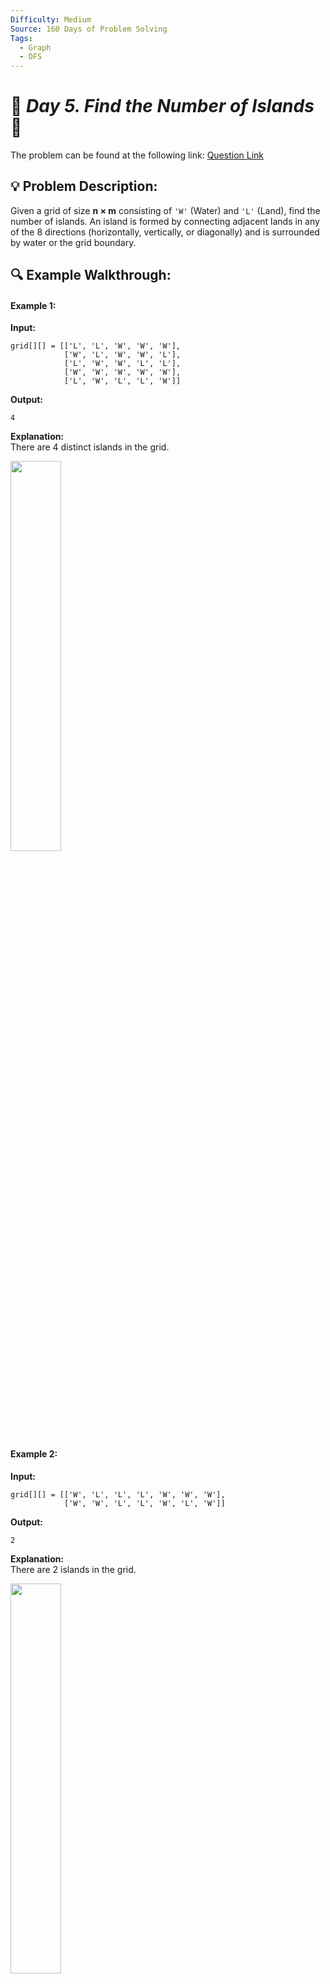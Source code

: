 ```yaml
---
Difficulty: Medium
Source: 160 Days of Problem Solving
Tags:
  - Graph
  - DFS
---
```


# 🚀 _Day 5. Find the Number of Islands_ 🧠

The problem can be found at the following link: [Question Link](https://www.geeksforgeeks.org/batch/gfg-160-problems/track/graph-gfg-160/problem/find-the-number-of-islands)

## 💡 **Problem Description:**

Given a grid of size **n × m** consisting of `'W'` (Water) and `'L'` (Land), find the number of islands. An island is formed by connecting adjacent lands in any of the 8 directions (horizontally, vertically, or diagonally) and is surrounded by water or the grid boundary.

## 🔍 **Example Walkthrough:**

#### **Example 1:**

**Input:**

```
grid[][] = [['L', 'L', 'W', 'W', 'W'],
            ['W', 'L', 'W', 'W', 'L'],
            ['L', 'W', 'W', 'L', 'L'],
            ['W', 'W', 'W', 'W', 'W'],
            ['L', 'W', 'L', 'L', 'W']]
```

**Output:**

```
4
```

**Explanation:**  
There are 4 distinct islands in the grid.

<img src="https://github.com/user-attachments/assets/c9f855fc-e60f-445b-845b-c18ce878613b" width="40%">

#### **Example 2:**

**Input:**

```
grid[][] = [['W', 'L', 'L', 'L', 'W', 'W', 'W'],
            ['W', 'W', 'L', 'L', 'W', 'L', 'W']]
```

**Output:**

```
2
```

**Explanation:**  
There are 2 islands in the grid.

<img src="https://github.com/user-attachments/assets/066b82cd-21a1-4403-9b2c-0025cd47bc30" width="40%">

### **Constraints:**

- $\(1 \leq n, m \leq 500\)$
- `grid[i][j]` ∈ {`'L'`, `'W'`}

## 🎯 **My Approach:**

### **DFS (Recursive Flood Fill – 8 Directions)**

We traverse the grid and whenever we find a land cell `'L'`, we start a **DFS flood fill** marking all connected lands.  
Each such initiation counts as **one island**.

### **Algorithm Steps:**

1. Traverse every cell in the grid.
2. If it's land ('L'), call a recursive DFS function to **flood fill all connected lands** in 8 directions.
3. Mark each visited land as `'W'`.
4. Count each DFS initiation as a distinct island.

## 🕒 **Time and Auxiliary Space Complexity**

- **Expected Time Complexity:** O(n × m), as each cell is processed once.
- **Expected Auxiliary Space Complexity:** O(n × m) in the worst-case scenario (e.g., when the grid is completely filled with land) due to the recursion stack or BFS/stack storage.

## 📝 **Solution Code**

## **Code (C++)**

```cpp
class Solution{
public:
    int countIslands(vector<vector<char>>& g){
        int n = g.size(), m = g[0].size(), ans = 0;
        function<void(int,int)> f = [&](int i, int j){
            if(i < 0 || i >= n || j < 0 || j >= m || g[i][j] == 'W') return;
            g[i][j] = 'W';
            for(int a = -1; a <= 1; a++)
                for(int b = -1; b <= 1; b++)
                    f(i + a, j + b);
        };
        for(int i = 0; i < n; i++)
            for(int j = 0; j < m; j++)
                if(g[i][j] == 'L') { ans++; f(i, j); }
        return ans;
    }
};
```

<details>
<summary><h2 align="center">⚡ Alternative Approaches</h2></summary>

## 📊 **1️⃣ BFS (Queue-based Flood Fill)**

#### **Algorithm Steps:**

1. Traverse each cell in the grid.
2. If the cell is land ('L'), initiate **Breadth-First Search (BFS)** from it.
3. Use a queue to explore connected land cells in 8 directions.
4. Mark all connected lands as visited by converting them to 'W'.
5. Count each BFS initiation as one island.

```cpp
class Solution {
public:
    int countIslands(vector<vector<char>>& g) {
        int n = g.size(), m = g[0].size(), ans = 0;
        vector<pair<int,int>> d = {{-1,-1},{-1,0},{-1,1},{0,-1},{0,1},{1,-1},{1,0},{1,1}};
        for(int i = 0; i < n; i++) {
            for(int j = 0; j < m; j++) {
                if(g[i][j] == 'L') {
                    ans++;
                    queue<pair<int,int>> q;
                    q.push(make_pair(i, j));
                    g[i][j] = 'W';
                    while(!q.empty()) {
                        pair<int,int> curr = q.front(); q.pop();
                        int x = curr.first, y = curr.second;
                        for(int k = 0; k < 8; k++) {
                            int nx = x + d[k].first, ny = y + d[k].second;
                            if(nx >= 0 && ny >= 0 && nx < n && ny < m && g[nx][ny] == 'L') {
                                g[nx][ny] = 'W';
                                q.push(make_pair(nx, ny));
                            }
                        }
                    }
                }
            }
        }
        return ans;
    }
};
```

#### 📝 **Complexity Analysis:**

- **Time Complexity:** `O(N × M)`
- **Space Complexity:** `O(N × M)`

#### ✅ **Why This Approach?**

Efficient for large grids without risk of recursion stack overflow. It uses level-order traversal via queue, making it safer and iterative.

## 📊 **2️⃣ DFS (Iterative using Stack)**

#### **Algorithm Steps:**

1. Traverse the grid.
2. On encountering land ('L'), push it to a stack and start an iterative DFS.
3. Visit all adjacent lands, mark them visited.
4. Count each DFS initiation as an island.

```cpp
class Solution {
public:
    int countIslands(vector<vector<char>>& g) {
        int n = g.size(), m = g[0].size(), ans = 0;
        vector<pair<int,int>> d = {{-1,-1},{-1,0},{-1,1},{0,-1},{0,1},{1,-1},{1,0},{1,1}};
        for(int i = 0; i < n; i++) {
            for(int j = 0; j < m; j++) {
                if(g[i][j] == 'L') {
                    ans++;
                    stack<pair<int,int>> stk;
                    stk.push(make_pair(i, j));
                    g[i][j] = 'W';
                    while(!stk.empty()) {
                        pair<int,int> curr = stk.top(); stk.pop();
                        int x = curr.first, y = curr.second;
                        for(int k = 0; k < 8; k++) {
                            int nx = x + d[k].first, ny = y + d[k].second;
                            if(nx >= 0 && ny >= 0 && nx < n && ny < m && g[nx][ny] == 'L') {
                                g[nx][ny] = 'W';
                                stk.push(make_pair(nx, ny));
                            }
                        }
                    }
                }
            }
        }
        return ans;
    }
};
```

#### 📝 **Complexity Analysis:**

- **Time Complexity:** `O(N × M)`
- **Space Complexity:** `O(N × M)`

#### ✅ **Why This Approach?**

Avoids recursion stack limit, yet still follows depth-first behavior. Useful when recursion is not feasible.

### 🆚 **Comparison of Approaches**

| **Approach**                     | ⏱️ **Time Complexity** | 🗂️ **Space Complexity** | ✅ **Pros**                              | ⚠️ **Cons**                              |
| -------------------------------- | ---------------------- | ----------------------- | ---------------------------------------- | ---------------------------------------- |
| **DFS (Recursive)**              | 🟢 O(N × M)            | 🟡 O(N × M)             | Short, clean, and expressive             | Risk of stack overflow on deep recursion |
| **BFS (Queue-based Flood Fill)** | 🟢 O(N × M)            | 🟡 O(N × M)             | No recursion issues, handles large grids | Slightly verbose code                    |
| **DFS (Iterative using Stack)**  | 🟢 O(N × M)            | 🟡 O(N × M)             | Avoids recursion limits, efficient       | Less elegant than recursive approach     |

✅ **Best Choice?**

- **Small to Medium Grid:** Prefer **DFS (Recursive)** for simplicity and elegance.
- **Large Grid:** Go for **BFS** or **Iterative DFS** to avoid recursion limits.

</details>

## **Code (Java)**

```java
class Solution{
    public int countIslands(char[][] g){
        int n = g.length, m = g[0].length, ans = 0;
        for(int i = 0; i < n; i++)
            for(int j = 0; j < m; j++)
                if(g[i][j]=='L'){ ans++; dfs(g, i, j, n, m); }
        return ans;
    }
    void dfs(char[][] g, int i, int j, int n, int m){
        if(i < 0 || j < 0 || i >= n || j >= m || g[i][j]=='W') return;
        g[i][j] = 'W';
        for(int a = -1; a <= 1; a++)
            for(int b = -1; b <= 1; b++)
                dfs(g, i + a, j + b, n, m);
    }
}
```

## **Code (Python)**

```python
class Solution:
    def numIslands(self, g):
        n, m, ans = len(g), len(g[0]), 0
        def dfs(i, j):
            if i < 0 or j < 0 or i >= n or j >= m or g[i][j]=='W': return
            g[i][j] = 'W'
            for a in (-1,0,1):
                for b in (-1,0,1):
                    dfs(i+a, j+b)
        for i in range(n):
            for j in range(m):
                if g[i][j]=='L':
                    ans += 1
                    dfs(i, j)
        return ans
```

## 🎯 **Contribution and Support:**

For discussions, questions, or doubts related to this solution, feel free to connect on LinkedIn: [Any Questions](https://www.linkedin.com/in/patel-hetkumar-sandipbhai-8b110525a/). Let’s make this learning journey more collaborative!

⭐ **If you find this helpful, please give this repository a star!** ⭐

---

<div align="center">
  <h3><b>📍Visitor Count</b></h3>
</div>

<p align="center">
  <img src="https://visitor-badge.laobi.icu/badge?page_id=Hunterdii.GeeksforGeeks-POTD" />
</p>
